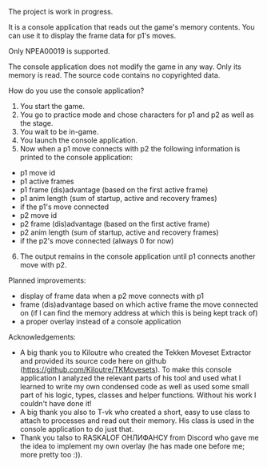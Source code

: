 The project is work in progress.

It is a console application that reads out the game's memory contents. You can use it to display the frame data for p1's moves.

Only NPEA00019 is supported.

The console application does not modify the game in any way. Only its memory is read.
The source code contains no copyrighted data.

How do you use the console application?

1. You start the game.
2. You go to practice mode and chose characters for p1 and p2 as well as the stage.
3. You wait to be in-game.
4. You launch the console application.
5. Now when a p1 move connects with p2 the following information is printed to the console application:
- p1 move id
- p1 active frames
- p1 frame (dis)advantage (based on the first active frame)
- p1 anim length (sum of startup, active and recovery frames)
- if the p1's move connected
- p2 move id
- p2 frame (dis)advantage (based on the first active frame)
- p2 anim length (sum of startup, active and recovery frames)
- if the p2's move connected (always 0 for now)
6. The output remains in the console application until p1 connects another move with p2.

Planned improvements:
- display of frame data when a p2 move connects with p1
- frame (dis)advantage based on which active frame the move connected on (if I can find the memory address at which this is being kept track of)
- a proper overlay instead of a console application


Acknowledgements:
- A big thank you to Kiloutre who created the Tekken Moveset Extractor and provided its source code here on github (https://github.com/Kiloutre/TKMovesets). To make this console application I analyzed the relevant parts of his tool and used what I learned to write my own condensed code as well as used some small part of his logic, types, classes and helper functions.
  Without his work I couldn't have done it!
- A big thank you also to T-vk who created a short, easy to use class to attach to processes and read out their memory. His class is used in the console application to do just that.
- Thank you talso to RASKALOF ОНЛИФАНСУ from Discord who gave me the idea to implement my own overlay (he has made one before me; more pretty too :)).
